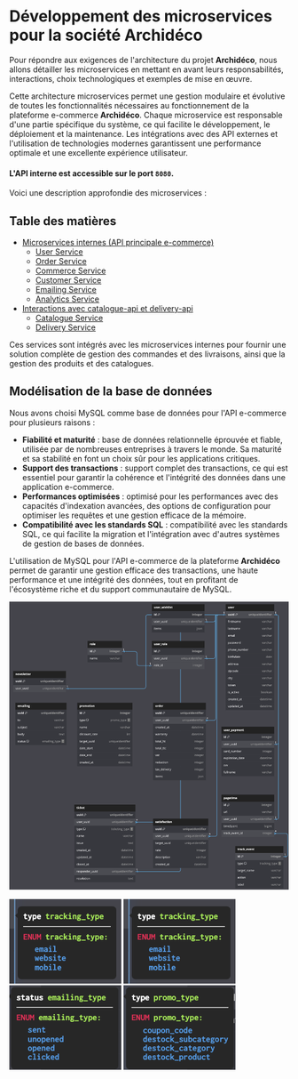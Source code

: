# Développement des microservices pour la société Archidéco

Pour répondre aux exigences de l'architecture du projet **Archidéco**, nous allons détailler les microservices en mettant en avant leurs responsabilités, interactions, choix technologiques et exemples de mise en œuvre.

Cette architecture microservices permet une gestion modulaire et évolutive de toutes les fonctionnalités nécessaires au fonctionnement de la plateforme e-commerce **Archidéco**. Chaque microservice est responsable d'une partie spécifique du système, ce qui facilite le développement, le déploiement et la maintenance. Les intégrations avec des API externes et l'utilisation de technologies modernes garantissent une performance optimale et une excellente expérience utilisateur.

#### L'API interne est accessible sur le port `8080`.

Voici une description approfondie des microservices :

## Table des matières

- [Microservices internes (API principale e-commerce)](#microservices-internes-api-principale-e-commerce)
  - [User Service](./ecommerce/user-service.md)
  - [Order Service](./ecommerce/order-service.md)
  - [Commerce Service](./ecommerce/commerce-service.md)
  - [Customer Service](./ecommerce/customer-service.md)
  - [Emailing Service](./ecommerce/emailing-service.md)
  - [Analytics Service](./ecommerce/analytics-service.md)
- [Interactions avec catalogue-api et delivery-api](#interactions-avec-catalogue-api-et-delivery-api)
  - [Catalogue Service](./catalogue.md)
  - [Delivery Service](./delivery.md)

Ces services sont intégrés avec les microservices internes pour fournir une solution complète de gestion des commandes et des livraisons, ainsi que la gestion des produits et des catalogues.

## Modélisation de la base de données

Nous avons choisi MySQL comme base de données pour l'API e-commerce pour plusieurs raisons :

- **Fiabilité et maturité** : base de données relationnelle éprouvée et fiable, utilisée par de nombreuses entreprises à travers le monde. Sa maturité et sa stabilité en font un choix sûr pour les applications critiques.
- **Support des transactions** : support complet des transactions, ce qui est essentiel pour garantir la cohérence et l'intégrité des données dans une application e-commerce.
- **Performances optimisées** : optimisé pour les performances avec des capacités d'indexation avancées, des options de configuration pour optimiser les requêtes et une gestion efficace de la mémoire.
- **Compatibilité avec les standards SQL** : compatibilité avec les standards SQL, ce qui facilite la migration et l'intégration avec d'autres systèmes de gestion de bases de données.

L'utilisation de MySQL pour l'API e-commerce de la plateforme **Archidéco** permet de garantir une gestion efficace des transactions, une haute performance et une intégrité des données, tout en profitant de l'écosystème riche et du support communautaire de MySQL.

![Archidéco E-commerce Database](./assets/db_ecommerce.png)

![Ticketing Type](./assets/tracking_type.png) ![Tracking Type](./assets/tracking_type.png) ![Emailing Type](./assets/emailing_type.png) ![Promo Type](./assets/promo_type.png)
